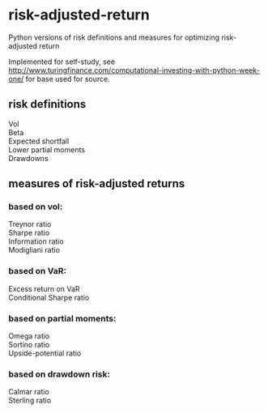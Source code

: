 # risk-adjusted-return
Python versions of risk definitions and measures for optimizing risk-adjusted return

Implemented for self-study, see 
http://www.turingfinance.com/computational-investing-with-python-week-one/ for base used for source.

## risk definitions  

Vol  
Beta  
Expected shortfall  
Lower partial moments  
Drawdowns

## measures of risk-adjusted returns  

### based on vol:  
Treynor ratio  
Sharpe ratio  
Information ratio  
Modigliani ratio  


### based on VaR:
Excess return on VaR  
Conditional Sharpe ratio  

### based on partial moments:
Omega ratio  
Sortino ratio  
Upside-potential ratio  

### based on drawdown risk:
Calmar ratio  
Sterling ratio

